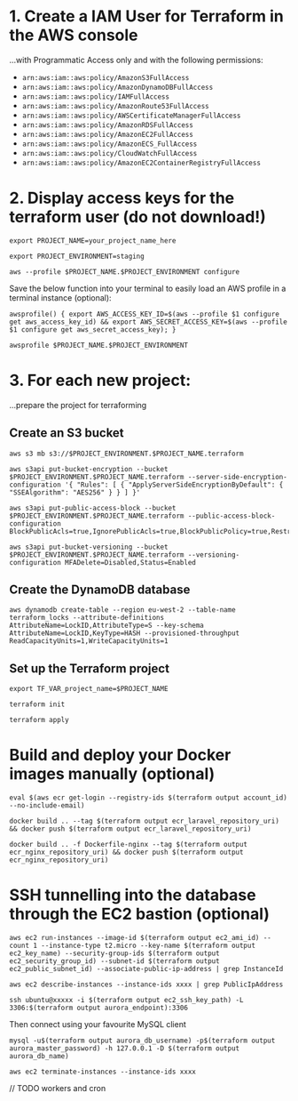 # 1. Create a IAM User for Terraform in the AWS console
...with Programmatic Access only and with the following permissions:

- `arn:aws:iam::aws:policy/AmazonS3FullAccess`
- `arn:aws:iam::aws:policy/AmazonDynamoDBFullAccess`
- `arn:aws:iam::aws:policy/IAMFullAccess`
- `arn:aws:iam::aws:policy/AmazonRoute53FullAccess`
- `arn:aws:iam::aws:policy/AWSCertificateManagerFullAccess`
- `arn:aws:iam::aws:policy/AmazonRDSFullAccess`
- `arn:aws:iam::aws:policy/AmazonEC2FullAccess`
- `arn:aws:iam::aws:policy/AmazonECS_FullAccess`
- `arn:aws:iam::aws:policy/CloudWatchFullAccess`
- `arn:aws:iam::aws:policy/AmazonEC2ContainerRegistryFullAccess`


# 2. Display access keys for the terraform user (do not download!)
```
export PROJECT_NAME=your_project_name_here

export PROJECT_ENVIRONMENT=staging

aws --profile $PROJECT_NAME.$PROJECT_ENVIRONMENT configure
```

Save the below function into your terminal to easily load an AWS profile in a terminal instance (optional):
```
awsprofile() { export AWS_ACCESS_KEY_ID=$(aws --profile $1 configure get aws_access_key_id) && export AWS_SECRET_ACCESS_KEY=$(aws --profile $1 configure get aws_secret_access_key); }

awsprofile $PROJECT_NAME.$PROJECT_ENVIRONMENT
```

# 3. For each new project:

...prepare the project for terraforming

## Create an S3 bucket
```
aws s3 mb s3://$PROJECT_ENVIRONMENT.$PROJECT_NAME.terraform

aws s3api put-bucket-encryption --bucket $PROJECT_ENVIRONMENT.$PROJECT_NAME.terraform --server-side-encryption-configuration '{ "Rules": [ { "ApplyServerSideEncryptionByDefault": { "SSEAlgorithm": "AES256" } } ] }'

aws s3api put-public-access-block --bucket $PROJECT_ENVIRONMENT.$PROJECT_NAME.terraform --public-access-block-configuration BlockPublicAcls=true,IgnorePublicAcls=true,BlockPublicPolicy=true,RestrictPublicBuckets=true

aws s3api put-bucket-versioning --bucket $PROJECT_ENVIRONMENT.$PROJECT_NAME.terraform --versioning-configuration MFADelete=Disabled,Status=Enabled
```

## Create the DynamoDB database
```
aws dynamodb create-table --region eu-west-2 --table-name terraform_locks --attribute-definitions AttributeName=LockID,AttributeType=S --key-schema AttributeName=LockID,KeyType=HASH --provisioned-throughput ReadCapacityUnits=1,WriteCapacityUnits=1
```

## Set up the Terraform project
```
export TF_VAR_project_name=$PROJECT_NAME

terraform init

terraform apply
```

# Build and deploy your Docker images manually (optional)
```
eval $(aws ecr get-login --registry-ids $(terraform output account_id) --no-include-email)

docker build .. --tag $(terraform output ecr_laravel_repository_uri) && docker push $(terraform output ecr_laravel_repository_uri)

docker build .. -f Dockerfile-nginx --tag $(terraform output ecr_nginx_repository_uri) && docker push $(terraform output ecr_nginx_repository_uri)
```

# SSH tunnelling into the database through the EC2 bastion (optional)
```
aws ec2 run-instances --image-id $(terraform output ec2_ami_id) --count 1 --instance-type t2.micro --key-name $(terraform output ec2_key_name) --security-group-ids $(terraform output ec2_security_group_id) --subnet-id $(terraform output ec2_public_subnet_id) --associate-public-ip-address | grep InstanceId

aws ec2 describe-instances --instance-ids xxxx | grep PublicIpAddress
```

```
ssh ubuntu@xxxxx -i $(terraform output ec2_ssh_key_path) -L 3306:$(terraform output aurora_endpoint):3306
```

Then connect using your favourite MySQL client
```
mysql -u$(terraform output aurora_db_username) -p$(terraform output aurora_master_password) -h 127.0.0.1 -D $(terraform output aurora_db_name)
```

```
aws ec2 terminate-instances --instance-ids xxxx
```

// TODO workers and cron